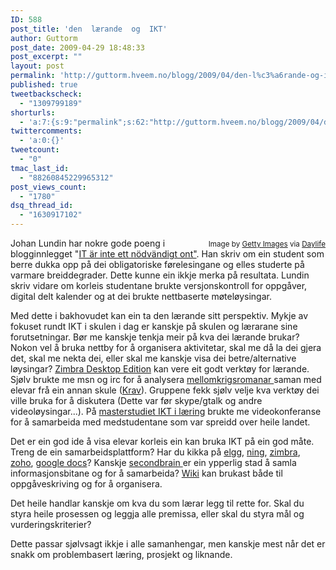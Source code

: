 ```yaml
---
ID: 588
post_title: 'den  lærande  og  IKT'
author: Guttorm
post_date: 2009-04-29 18:48:33
post_excerpt: ""
layout: post
permalink: 'http://guttorm.hveem.no/blogg/2009/04/den-l%c3%a6rande-og-ikt/'
published: true
tweetbackscheck:
  - "1309799189"
shorturls:
  - 'a:7:{s:9:"permalink";s:62:"http://guttorm.hveem.no/blogg/2009/04/den-l%c3%a6rande-og-ikt/";s:7:"tinyurl";s:25:"http://tinyurl.com/ddokxl";s:4:"isgd";s:17:"http://is.gd/voYg";s:5:"bitly";s:19:"http://bit.ly/ijEcv";s:5:"snipr";s:22:"http://snipr.com/h0et0";s:5:"snurl";s:22:"http://snurl.com/h0et0";s:7:"snipurl";s:24:"http://snipurl.com/h0et0";}'
twittercomments:
  - 'a:0:{}'
tweetcount:
  - "0"
tmac_last_id:
  - "88260845229965312"
post_views_count:
  - "1780"
dsq_thread_id:
  - "1630917102"
---
```

<div class="zemanta-image" style="float: right;"><a title="Low resolution use allowed when backlinking" href="http://www.daylife.com/image/02AK6eH92W2gW?utm_source=zemanta&amp;utm_medium=p&amp;utm_content=02AK6eH92W2gW&amp;utm_campaign=z1"><img src="http://cache.daylife.com/imageserve/02AK6eH92W2gW/150x100.jpg" alt="" /></a>
<small>Image by <a href="http://www.daylife.com/source/Getty_Images">Getty Images</a> via <a href="http://www.daylife.com">Daylife</a></small></div>
Johan Lundin har nokre gode poeng i blogginnlegget "<a href="http://cafe-ikt.blogspot.com/2009/04/it-ar-inte-ett-nodvandigt-ont.html">IT är inte ett nödvändigt ont"</a>.
Han skriv om ein student som berre dukka opp på dei obligatoriske førelesingane og elles studerte på varmare breiddegrader. Dette kunne ein ikkje merka på resultata. Lundin skriv vidare om korleis studentane brukte versjonskontroll for oppgåver, digital delt kalender og at dei brukte nettbaserte møteløysingar.

Med dette i bakhovudet kan ein ta den lærande sitt perspektiv. Mykje av fokuset rundt IKT i skulen i dag er kanskje på skulen og lærarane sine forutsetningar. Bør me kanskje tenkja meir på kva dei lærande brukar? Nokon vel å bruka nettby for å organisera aktivitetar, skal me då la dei gjera det, skal me nekta dei, eller skal me kanskje visa dei betre/alternative løysingar? <a href="http://www.zimbra.com/products/desktop.html" target="_blank">Zimbra Desktop Edition</a> kan vere eit godt verktøy for lærande. Sjølv brukte me msn og irc for å analysera <a href="http://www-lu.hive.no/ansatte/ho/mellomkrigsromaner">mellomkrigsromanar </a>saman med elevar frå ein annan skule (<a href="http://www-lu.hive.no/ansatte/ho/mellomkrigsromaner2.htm#Krav" target="_blank">Krav</a>). Gruppene fekk sjølv velje kva verktøy dei ville bruka for å diskutera (Dette var før skype/gtalk og andre videoløysingar...). På <a href="http://stud.hsh.no/lu/inf/master/" target="_blank">masterstudiet IKT i læring</a> brukte me videokonferanse for å samarbeida med medstudentane som var spreidd over heile landet.

Det er ein god ide å visa elevar korleis ein kan bruka IKT på ein god måte. Treng de ein samarbeidsplattform? Har du kikka på <a href="http://elgg.org/">elgg</a>, <a href="http://ning.com/">ning</a>, <a href="http://zimbra.com/">zimbra</a>, <a href="http://www.zoho.com/">zoho</a>, <a href="http://docs.google.com/">google docs</a>? Kanskje <a href="http://www.secondbrain.com/">secondbrain </a>er ein ypperlig stad å samla informasjonsbitane og for å samarbeida?
<a href="http://www.wikispaces.com/">Wiki</a> kan brukast både til oppgåveskriving og for å organisera.

Det heile handlar kanskje om kva du som lærar legg til rette for. Skal du styra heile prosessen og leggja alle premissa, eller skal du styra mål og vurderingskriterier?

Dette passar sjølvsagt ikkje i alle samanhengar, men kanskje mest når det er snakk om problembasert læring, prosjekt og liknande.